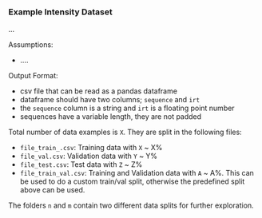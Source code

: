 ### Example Intensity Dataset

...

Assumptions:
- ....


Output Format:
- csv file that can be read as a pandas dataframe
- dataframe should have two columns; `sequence` and `irt`
- the `sequence` column is a string and `irt` is a floating point number
- sequences have a variable length, they are not padded

Total number of data examples is `X`. They are split in the following files:
- `file_train_.csv`: Training data with `X` ~ X%
- `file_val.csv`: Validation data with `Y` ~ Y%
- `file_test.csv`: Test data with `Z` ~ Z%
- `file_train_val.csv`: Training and Validation data with `A` ~ A%. This can be used to do a custom train/val split, otherwise the predefined split above can be used.

The folders `n` and `m` contain two different data splits for further exploration.